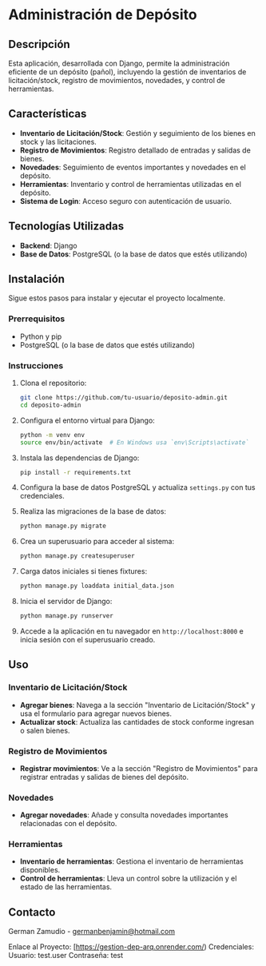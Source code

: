 # Administración de Depósito

## Descripción
Esta aplicación, desarrollada con Django, permite la administración eficiente de un depósito (pañol), incluyendo la gestión de inventarios de licitación/stock, registro de movimientos, novedades, y control de herramientas.

## Características
- **Inventario de Licitación/Stock**: Gestión y seguimiento de los bienes en stock y las licitaciones.
- **Registro de Movimientos**: Registro detallado de entradas y salidas de bienes.
- **Novedades**: Seguimiento de eventos importantes y novedades en el depósito.
- **Herramientas**: Inventario y control de herramientas utilizadas en el depósito.
- **Sistema de Login**: Acceso seguro con autenticación de usuario.

## Tecnologías Utilizadas
- **Backend**: Django
- **Base de Datos**: PostgreSQL (o la base de datos que estés utilizando)

## Instalación
Sigue estos pasos para instalar y ejecutar el proyecto localmente.

### Prerrequisitos
- Python y pip
- PostgreSQL (o la base de datos que estés utilizando)

### Instrucciones

1. Clona el repositorio:
    ```sh
    git clone https://github.com/tu-usuario/deposito-admin.git
    cd deposito-admin
    ```

2. Configura el entorno virtual para Django:
    ```sh
    python -m venv env
    source env/bin/activate  # En Windows usa `env\Scripts\activate`
    ```

3. Instala las dependencias de Django:
    ```sh
    pip install -r requirements.txt
    ```

4. Configura la base de datos PostgreSQL y actualiza `settings.py` con tus credenciales.

5. Realiza las migraciones de la base de datos:
    ```sh
    python manage.py migrate
    ```

6. Crea un superusuario para acceder al sistema:
    ```sh
    python manage.py createsuperuser
    ```

7. Carga datos iniciales si tienes fixtures:
    ```sh
    python manage.py loaddata initial_data.json
    ```

8. Inicia el servidor de Django:
    ```sh
    python manage.py runserver
    ```

9. Accede a la aplicación en tu navegador en `http://localhost:8000` e inicia sesión con el superusuario creado.

## Uso
### Inventario de Licitación/Stock
- **Agregar bienes**: Navega a la sección "Inventario de Licitación/Stock" y usa el formulario para agregar nuevos bienes.
- **Actualizar stock**: Actualiza las cantidades de stock conforme ingresan o salen bienes.

### Registro de Movimientos
- **Registrar movimientos**: Ve a la sección "Registro de Movimientos" para registrar entradas y salidas de bienes del depósito.

### Novedades
- **Agregar novedades**: Añade y consulta novedades importantes relacionadas con el depósito.

### Herramientas
- **Inventario de herramientas**: Gestiona el inventario de herramientas disponibles.
- **Control de herramientas**: Lleva un control sobre la utilización y el estado de las herramientas.

## Contacto
German Zamudio - germanbenjamin@hotmail.com

Enlace al Proyecto: [https://gestion-dep-arq.onrender.com/)
Credenciales: 
  Usuario: test.user
  Contraseña: test
